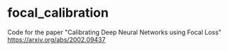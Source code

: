 # focal_calibration
Code for the paper "Calibrating Deep Neural Networks using Focal Loss" https://arxiv.org/abs/2002.09437
